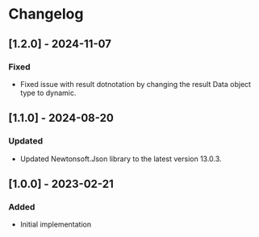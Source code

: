 # Changelog

## [1.2.0] - 2024-11-07
### Fixed
- Fixed issue with result dotnotation by changing the result Data object type to dynamic.

## [1.1.0] - 2024-08-20
### Updated
- Updated Newtonsoft.Json library to the latest version 13.0.3.

## [1.0.0] - 2023-02-21
### Added
- Initial implementation